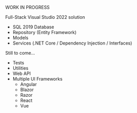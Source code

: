 WORK IN PROGRESS

Full-Stack Visual Studio 2022 solution
- SQL 2019 Database
- Repository (Entity Framework)
- Models
- Services (.NET Core / Dependency Injection / Interfaces)

Still to come...
- Tests
- Utilities
- Web API
- Multiple UI Frameworks
  - Angular
  - Blazor
  - Razor
  - React
  - Vue
